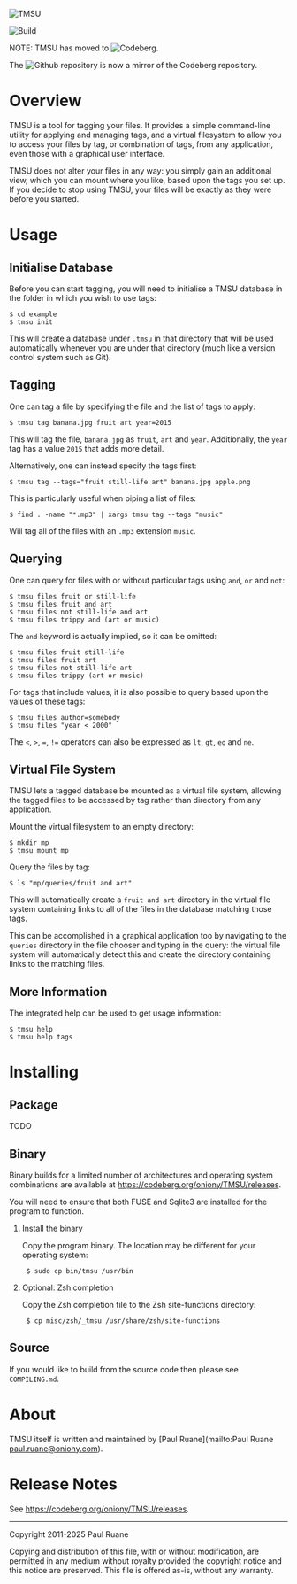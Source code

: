 ![TMSU](http://tmsu.org/images/tmsu.png)

![Build](https://github.com/oniony/TMSU/actions/workflows/build.yml/badge.svg)

NOTE: TMSU has moved to ![Codeberg](https://codeberg.org/oniony/TMSU).

The ![Github repository](https://github.com/oniony/TMSU) is now a mirror of the
Codeberg repository.

# Overview

TMSU is a tool for tagging your files. It provides a simple command-line utility
for applying and managing tags, and a virtual filesystem to allow you to access
your files by tag, or combination of tags, from any application, even those with
a graphical user interface.

TMSU does not alter your files in any way: you simply gain an additional view,
which you can mount where you like, based upon the tags you set up. If you decide
to stop using TMSU, your files will be exactly as they were before you started.

# Usage

## Initialise Database

Before you can start tagging, you will need to initialise a TMSU database in the
folder in which you wish to use tags:

    $ cd example
    $ tmsu init

This will create a database under `.tmsu` in that directory that will be used
automatically whenever you are under that directory (much like a version control
system such as Git).

## Tagging

One can tag a file by specifying the file and the list of tags to apply:

    $ tmsu tag banana.jpg fruit art year=2015

This will tag the file, `banana.jpg` as `fruit`, `art` and `year`. Additionally,
the `year` tag has a value `2015` that adds more detail.

Alternatively, one can instead specify the tags first:

    $ tmsu tag --tags="fruit still-life art" banana.jpg apple.png

This is particularly useful when piping a list of files:

    $ find . -name "*.mp3" | xargs tmsu tag --tags "music"

Will tag all of the files with an `.mp3` extension `music`.

## Querying

One can query for files with or without particular tags using `and`, `or` and
`not`:

    $ tmsu files fruit or still-life
    $ tmsu files fruit and art
    $ tmsu files not still-life and art
    $ tmsu files trippy and (art or music)

The `and` keyword is actually implied, so it can be omitted:

    $ tmsu files fruit still-life
    $ tmsu files fruit art
    $ tmsu files not still-life art
    $ tmsu files trippy (art or music)

For tags that include values, it is also possible to query based upon the values
of these tags:

    $ tmsu files author=somebody
    $ tmsu files "year < 2000"

The `<`, `>`, `=`, `!=` operators can also be expressed as `lt`, `gt`, `eq` and `ne`.

## Virtual File System

TMSU lets a tagged database be mounted as a virtual file system, allowing the tagged
files to be accessed by tag rather than directory from any application.

Mount the virtual filesystem to an empty directory:

    $ mkdir mp
    $ tmsu mount mp

Query the files by tag:

    $ ls "mp/queries/fruit and art"

This will automatically create a `fruit and art` directory in the virtual file system
containing links to all of the files in the database matching those tags.

This can be accomplished in a graphical application too by navigating to the `queries`
directory in the file chooser and typing in the query: the virtual file system will
automatically detect this and create the directory containing links to the matching
files.

## More Information

The integrated help can be used to get usage information:

    $ tmsu help
    $ tmsu help tags

# Installing

## Package

TODO

## Binary

Binary builds for a limited number of architectures and operating system
combinations are available at <https://codeberg.org/oniony/TMSU/releases>.

You will need to ensure that both FUSE and Sqlite3 are installed for the
program to function.

1. Install the binary

    Copy the program binary. The location may be different for your operating
    system:

        $ sudo cp bin/tmsu /usr/bin

2. Optional: Zsh completion

    Copy the Zsh completion file to the Zsh site-functions directory:

        $ cp misc/zsh/_tmsu /usr/share/zsh/site-functions

## Source

If you would like to build from the source code then please see `COMPILING.md`.

# About

TMSU itself is written and maintained by [Paul Ruane](mailto:Paul Ruane <paul.ruane@oniony.com>).

# Release Notes

See <https://codeberg.org/oniony/TMSU/releases>.

- - -

Copyright 2011-2025 Paul Ruane

Copying and distribution of this file, with or without modification,
are permitted in any medium without royalty provided the copyright
notice and this notice are preserved.  This file is offered as-is,
without any warranty.
